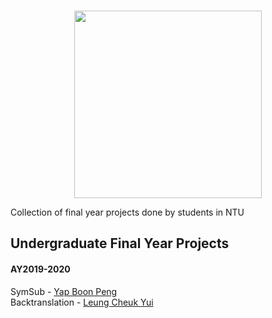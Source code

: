 <p align="center">
    <br>
    <!--change image source here if expired! -->
    <img src="https://cdn.freelogovectors.net/wp-content/uploads/2019/02/ntu_logo_nanyang_technological_university.png" width="300"/>
    <br>
<p>
<!--  -->
 

Collection of final year projects done by students in NTU


## Undergraduate Final Year Projects

#### AY2019-2020
SymSub - [Yap Boon Peng](https://github.com/BPYap/Question-Generation/tree/929fd000fcaafce3d46d79a0c34e8933f4401fbb)  
Backtranslation - [Leung Cheuk Yui](https://github.com/Cheukyui/Question-Generation_FYP/tree/dd4273b20a16634cecbb5cc933509b2c71cd054d)
